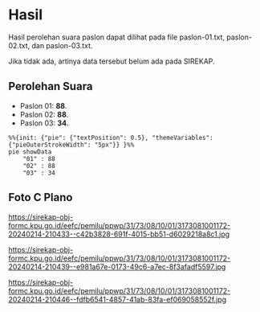 # Hasil

Hasil perolehan suara paslon dapat dilihat pada file paslon-01.txt, paslon-02.txt, dan paslon-03.txt.

Jika tidak ada, artinya data tersebut belum ada pada SIREKAP.

## Perolehan Suara

 * Paslon 01: **88**.
 * Paslon 02: **88**.
 * Paslon 03: **34**.

```mermaid
%%{init: {"pie": {"textPosition": 0.5}, "themeVariables": {"pieOuterStrokeWidth": "5px"}} }%%
pie showData
    "01" : 88
    "02" : 88
    "03" : 34
```
## Foto C Plano

https://sirekap-obj-formc.kpu.go.id/eefc/pemilu/ppwp/31/73/08/10/01/3173081001172-20240214-210433--c42b3828-691f-4015-bb51-d6029218a8c1.jpg

https://sirekap-obj-formc.kpu.go.id/eefc/pemilu/ppwp/31/73/08/10/01/3173081001172-20240214-210439--e981a67e-0173-49c6-a7ec-8f3afadf5597.jpg

https://sirekap-obj-formc.kpu.go.id/eefc/pemilu/ppwp/31/73/08/10/01/3173081001172-20240214-210446--fdfb6541-4857-41ab-83fa-ef069058552f.jpg
